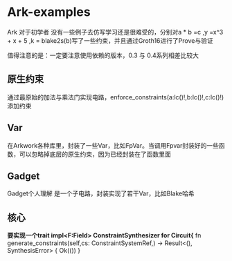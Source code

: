 # Ark-examples
Ark 对于初学者 没有一些例子去仿写学习还是很难受的，分别对a * b =c ,y =x^3 + x + 5 ,k = blake2s(b)写了一些约束，并且通过Groth16进行了Prove与验证

值得注意的是：一定要注意使用依赖的版本，0.3 与 0.4系列相差比较大


## 原生约束
通过最原始的加法与乘法门实现电路，enforce_constraints(a:lc()!,b:lc()!,c:lc()!)添加约束

## Var 
在Arkwork各种库里，封装了一些Var，比如FpVar。当调用Fpvar封装好的一些函数，可以忽略掉底层的原生约束，因为已经封装在了函数里面

## Gadget
Gadget个人理解 是一个子电路，封装实现了若干Var，比如Blake哈希

## 核心
**要实现一个trait impl<F:Field> ConstraintSynthesizer<F> for Circuit<F>{**
    fn generate_constraints(self,cs: ConstraintSystemRef<F>,) 
    -> Result<(), SynthesisError> {
    Ok(())
    }
